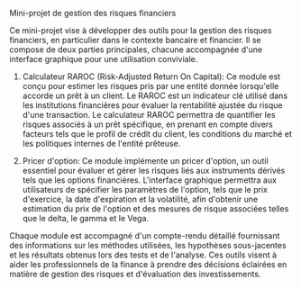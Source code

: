 Mini-projet de gestion des risques financiers

Ce mini-projet vise à développer des outils pour la gestion des risques financiers, en particulier dans le contexte bancaire et financier. Il se compose de deux parties principales, chacune accompagnée d'une interface graphique pour une utilisation conviviale.

1. Calculateur RAROC (Risk-Adjusted Return On Capital):
   Ce module est conçu pour estimer les risques pris par une entité donnée lorsqu'elle accorde un prêt à un client. Le RAROC est un indicateur clé utilisé dans les institutions financières pour évaluer la rentabilité ajustée du risque d'une transaction. Le calculateur RAROC permettra de quantifier les risques associés à un prêt spécifique, en prenant en compte divers facteurs tels que le profil de crédit du client, les conditions du marché et les politiques internes de l'entité prêteuse.

2. Pricer d'option:
   Ce module implémente un pricer d'option, un outil essentiel pour évaluer et gérer les risques liés aux instruments dérivés tels que les options financières. L'interface graphique permettra aux utilisateurs de spécifier les paramètres de l'option, tels que le prix d'exercice, la date d'expiration et la volatilité, afin d'obtenir une estimation du prix de l'option et des mesures de risque associées telles que le delta, le gamma et le Vega.

Chaque module est accompagné d'un compte-rendu détaillé fournissant des informations sur les méthodes utilisées, les hypothèses sous-jacentes et les résultats obtenus lors des tests et de l'analyse. Ces outils visent à aider les professionnels de la finance à prendre des décisions éclairées en matière de gestion des risques et d'évaluation des investissements.
